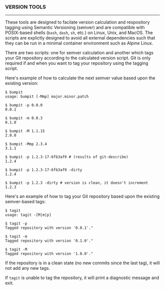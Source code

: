 ### VERSION TOOLS

----------------------

These tools are designed to facilate version calculation and respository tagging using Semantic Versioning (semver) and are compatible with POSIX-based shells (`bash`, `dash`, `sh`, etc.) on Linux, Unix, and MacOS. The scripts are explictly designed to avoid all external dependencies such that they can be run in a minimal container environment such as Alpine Linux.

There are two scripts: one for semver calculation and another which tags your Git repository according to the calculated version script. Git is only required if and when you want to tag your repository using the tagging script.

Here's example of how to calculate the next semver value based upon the existing version:

```
$ bumpit
usage: bumpit [-Mmp] major.minor.patch

$ bumpit -p 0.0.0
0.0.1

$ bumpit -m 0.0.3
0.1.0

$ bumpit -M 1.1.15
2.0.0

$ bumpit -Mmp 2.3.4
3.1.1

$ bumpit -p 1.2.3-17-6fb3af9 # (results of git-describe)
1.2.4

$ bumpit -p 1.2.3-17-6fb3af9 -dirty
1.2.4

$ bumpit -p 1.2.3 -dirty # version is clean, it doesn't increment
1.2.3
```

Here's an example of how to tag your Git repository based upon the existing semver-based tags:
```
$ tagit
usage: tagit -[M|m|p]

$ tagit -p
Tagged repository with version '0.0.1'."

$ tagit -m
Tagged repository with version '0.1.0'."

$ tagit -M
Tagged repository with version '1.0.0'."
```

If the repository is in a clean state (no new commits since the last tag), it will not add any new tags.

If `tagit` is unable to tag the repository, it will print a diagnostic message and exit.